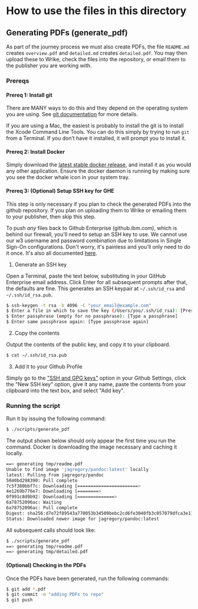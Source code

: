 # How to use the files in this directory

## Generating PDFs (generate_pdf)

As part of the journey process we must also create PDFs, the file ``README.md`` creates ``overview.pdf``
and ``detailed.md`` creates ``detailed.pdf``. You may then upload these to Wrike, check the files into
the repository, or email them to the publisher you are working with.

### Prereqs

#### Prereq 1: Install git

There are MANY ways to do this and they depend on the operating system you are using. See
[git documentation](https://git-scm.com/book/en/v2/Getting-Started-Installing-Git) for more details.

If you are using a Mac, the easiest is probably to install the git is to install the Xcode Command
Line Tools. You can do this simply by trying to run ``git`` from a Terminal. If you don’t have it
installed, it will prompt you to install it.

#### Prereq 2: Install Docker

Simply download the [latest stable docker release](https://download.docker.com/mac/stable/Docker.dmg),
and install it as you would any other application. Ensure the docker daemon is running by making sure
you see the docker whale icon in your system tray.

#### Prereq 3: (Optional) Setup SSH key for GHE

This step is only necessary if you plan to check the generated PDFs into the github repository. If
you plan on uploading them to Wrike or emailing them to your publisher, then skip this step.

To push *any* files back to Github Enterprise (github.ibm.com), which is behind our firewall, you'll
need to setup an SSH key to use. We cannot use our w3 username and password combination due to
limitations in Single Sign-On configurations. Don't worry, it's painless and you'll only need to do
it once. It's also all documented [here](https://help.github.com/enterprise/2.10/user/articles/connecting-to-github-with-ssh/).

1. Generate an SSH key

Open a Terminal, paste the text below, substituting in your GitHub Enterprise email address. Click Enter
for all subsequent prompts after that, the defaults are fine. This generates an SSH keypair at ``~/.ssh/id_rsa``
and ``~/.ssh/id_rsa.pub``.

```bash
$ ssh-keygen -t rsa -b 4096 -C "your_email@example.com"
$ Enter a file in which to save the key (/Users/you/.ssh/id_rsa): [Press enter]
$ Enter passphrase (empty for no passphrase): [Type a passphrase]
$ Enter same passphrase again: [Type passphrase again]
```

2. Copy the contents

Output the contents of the public key, and copy it to your clipboard.

```bash
$ cat ~/.ssh/id_rsa.pub
```

3. Add it to your Github Profile

Simply go to the ["SSH and GPG keys"](https://github.ibm.com/settings/keys) option in your Github Settings,
click the "New SSH key" option, give it any name, paste the contents from your clipboard into the text box,
and select "Add key".

### Running the script

Run it by issuing the following command:

```bash
$ ./scripts/generate_pdf 
```

The output shown below should only appear the first time you run the command. Docker is downloading
the image necessary and caching it locally.

```bash
==> generating tmp/readme.pdf
Unable to find image 'jagregory/pandoc:latest' locally
latest: Pulling from jagregory/pandoc
5040bd298390: Pull complete 
7c5f380bbf7c: Downloading [=======================>                           ]  94.59MB/204.2MB
4e1269b776e7: Downloading [========>                                          ]  91.89MB/528.6MB
0f991c8d9b92: Downloading [==============>                                    ]  42.14MB/144.2MB
6a78752096ac: Waiting 
6a78752096ac: Pull complete 
Digest: sha256:d7e72f89543a770053b34509bebc2cd6fe3040fb3c057079dfca3e1164414152
Status: Downloaded newer image for jagregory/pandoc:latest
```

All subsequent calls should look like:

```bash
$ ./scripts/generate_pdf 
==> generating tmp/readme.pdf
==> generating tmp/detailed.pdf
```

#### (Optional) Checking in the PDFs

Once the PDFs have been generated, run the following commands:

```bash
$ git add *.pdf
$ git commit -m "adding PDFs to repo"
$ git push
```
